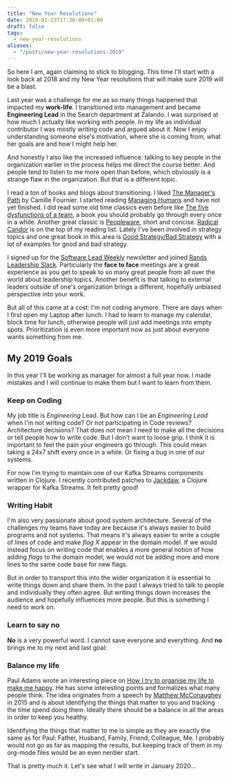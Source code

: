 ```yaml
---
title: "New Year Resolutions"
date: 2019-01-23T17:30:00+01:00
draft: false
tags:
  - new-year-resolutions
aliases:
  - "/posts/new-year-resolutions-2019"
---
```


So here I am, again claiming to stick to blogging. This time I'll start with a
look back at 2018 and my New Year resolutions that will make sure 2019 will be a
blast.

Last year was a challenge for me as so many things happened that impacted my
**work-life**. I transitioned into management and became **Engineering Lead** in
the Search department at Zalando. I was surprised at how much I actually like
working with people. In my life as individual contributor I was mostly writing
code and argued about it. Now I enjoy understanding someone else's motivation,
where she is coming from, what her goals are and how I might help her.

And honestly I also like the increased influence: talking to key people in the
organization earlier in the process helps me direct the course better. And
people tend to listen to me more open than before, which obviously is a strange
flaw in the organization. But that is a different topic.

I read a ton of books and blogs about transitioning. I liked
[The Manager's Path][2] by Camille Fournier. I started reading
[Managing Humans][3] and have not yet finished. I did read some old time
classics even before like [The five dysfunctions of a team][4], a book you
should probably go through every once in a while. Another great classic is
[Peopleware][5], short and concise. [Radical Candor][9] is on the top of my
reading list. Lately I've been involved in strategy topics and one great book in
this area is [Good Strategy/Bad Strategy][6] with a lot of examples for good and
bad strategy.

I signed up for the [Software Lead Weekly][7] newsletter and joined [Rands
Leadership Slack][8]. Particularly the **face to face** meetings are a great
experience as you get to speak to so many great people from all over the world
about leadership topics. Another benefit is that talking to external leaders
outside of one's organization brings a different, hopefully unbiased perspective
into your work.

But all of this came at a cost: I'm not coding anymore. There are days when I
first open my Laptop after lunch. I had to learn to manage my calendar, block
time for lunch, otherwise people will just add meetings into empty spots.
Prioritization is even more important now as just about everyone wants something
from me.

## My 2019 Goals

In this year I'll be working as manager for almost a full year now. I made
mistakes and I will continue to make them but I want to learn from them.

### Keep on Coding

My job title is *Engineering* Lead. But how can I be an *Engineering Lead* when
I'm not writing code? Or not participating in Code reviews? Architecture
decisions? That does not mean I need to make all the decisions or tell people
how to write code. But I don't want to loose grip. I think it is important to
feel the pain your engineers go through. This could mean taking a 24x7 shift
every once in a while. Or fixing a bug in one of our systems.

For now I'm trying to maintain one of our Kafka Streams components written in
Clojure. I recently contributed patches to [Jackdaw][10], a Clojure wrapper for
Kafka Streams. It felt pretty good!

### Writing Habit

I'm also very passionate about good system architecture. Several of the
challenges my teams have today are because it's always easier to build programs
and not systems. That means it's always easier to write a couple of lines of
code and make *flag X* appear in the domain model. If we would instead focus on
writing code that enables a more general notion of how adding *flags* to the
domain model, we would not be adding more and more lines to the same code base
for new flags.

But in order to transport this into the wider organization it is essential to
write things down and share them. In the past I always tried to talk to people
and individually they often agree. But writing things down increases the
audience and hopefully influences more people. But this is something I need to
work on.

### Learn to say no

**No** is a very powerful word. I cannot save everyone and everything. And
**no** brings me to my next and last goal:

### Balance my life

Paul Adams wrote an interesting piece on
[How I try to organise my life to make me happy][0]. He has some interesting
points and formalizes what many people think. The idea originates from a speech
by [Matthew McConaughey][1] in 2015 and is about identifying the things that
matter to you and tracking the time spend doing them. Ideally there should be a
balance in all the areas in order to keep you healthy.

Identifying the things that matter to me is simple as they are exactly the same
as for Paul: Father, Husband, Family, Friend, Colleague, Me. I probably would
not go as far as mapping the results, but keeping track of them in my org-mode
files would be an even nerdier start.

That is pretty much it. Let's see what I will write in January 2020...

[0]: https://medium.com/@padday/how-i-try-to-organise-my-life-to-make-me-happy-e521541d8691
[1]: https://youtu.be/BmCTQ_mkzHU
[2]: https://www.goodreads.com/book/show/33369254-the-manager-s-path
[3]: https://www.goodreads.com/book/show/1317946.Managing_Humans
[4]: https://www.goodreads.com/book/show/21343.The_Five_Dysfunctions_of_a_Team
[5]: https://www.goodreads.com/book/show/67825.Peopleware
[6]: https://www.goodreads.com/book/show/11721966-good-strategy-bad-strategy
[7]: https://softwareleadweekly.com/
[8]: https://rands-leadership.slack.com/
[9]: https://www.goodreads.com/book/show/29939161-radical-candor
[10]: https://github.com/fundingcircle/jackdaw/
